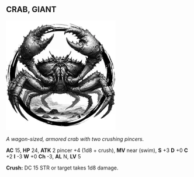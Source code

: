 ## CRAB, GIANT

![](images/crab-giant.webp)

_A wagon-sized, armored crab with two crushing pincers._

**AC** 15, **HP** 24, **ATK** 2 pincer +4 (1d8 + crush), **MV** near (swim), **S** +3 **D** +0 **C** +2 **I** -3 **W** +0 **Ch** -3, **AL** N, **LV** 5

**Crush:** DC 15 STR or target takes 1d8 damage.

